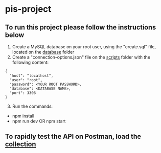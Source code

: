 # pis-project

## To run this project please follow the instructions below

1. Create a MySQL database on your root user, using the "create.sql" file, located on the [database](./database/) folder
2. Create a "connection-options.json" file on the [scripts](./scripts/) folder with the following content:

```
{
  "host": "localhost",
  "user": "root",
  "password": <YOUR ROOT PASSWORD>,
  "database": <DATABASE NAME>,
  "port": 3306
}
```

3. Run the commands:

- npm install
- npm run dev OR npm start

## To rapidly test the API on Postman, load the [collection](./projeto_pis.postman_collection.json)
